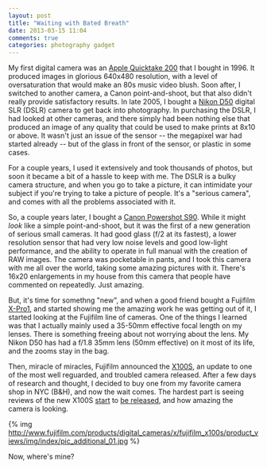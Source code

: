 ```yaml
---
layout: post
title: "Waiting with Bated Breath"
date: 2013-03-15 11:04
comments: true
categories: photography gadget
---
```


My first digital camera was an [Apple Quicktake 200](http://en.wikipedia.org/wiki/Apple_QuickTake) that I bought in 1996.
It produced images in glorious 640x480 resolution, with a level of oversaturation that would make an 80s music video blush.
Soon after, I switched to another camera, a Canon point-and-shoot, but that also didn't really provide satisfactory results.
In late 2005, I bought a [Nikon D50](http://en.wikipedia.org/wiki/Nikon_D50) digital SLR (DSLR) camera to get back into photography.
In purchasing the DSLR, I had looked at other cameras, and there simply had been nothing else that produced an image of any quality that could be used to make prints at 8x10 or above.
It wasn't just an issue of the sensor -- the megapixel war had started already -- but of the glass in front of the sensor, or plastic in some cases.

For a couple years, I used it extensively and took thousands of photos, but soon it became a bit of a hassle to keep with me.
The DSLR is a bulky camera structure, and when you go to take a picture, it can intimidate your subject if you're trying to take a picture of people.
It's a "serious camera", and comes with all the problems associated with it.

So, a couple years later, I bought a [Canon Powershot S90](http://www.kenrockwell.com/canon/s90.htm). 
While it might *look* like a simple point-and-shoot, but it was the first of a new generation of serious small cameras.
It had good glass (f/2 at its fastest), a lower resolution sensor that had very low noise levels and good low-light performance, and the ability to operate in full manual with the creation of RAW images.
The camera was pocketable in pants, and I took this camera with me all over the world, taking some amazing pictures with it.
There's 16x20 enlargements in my house from this camera that people have commented on repeatedly.
Just amazing.

But, it's time for somethng "new", and when a good friend bought a Fujifilm [X-Pro1](http://kenrockwell.com/fuji/x-pro1.htm), and started showing me the amazing work he was getting out of it, I started looking at the Fujifilm line of cameras.
One of the things I learned was that I actually mainly used a 35-50mm effective focal length on my lenses.
There is something freeing about not worrying about the lens.
My Nikon D50 has had a f/1.8 35mm lens (50mm effective) on it most of its life, and the zooms stay in the bag.

Then, miracle of miracles, Fujifilm announced the [X100S](http://fujifilm-x.com/x100s/en/), an update to one of the most well reguarded, and troubled camera released.
After a few days of research and thought, I decided to buy one from my favorite camera shop in NYC (B&H), and now the wait comes.
The hardest part is seeing reviews of the new X100S [start](http://www.fujirumors.com/x100s-vs-x100/) to [be released](http://www.briankraft.com/Blog/personal/fuji-x100s-pros-and-cons/), and how amazing the camera is looking.

{% img http://www.fujifilm.com/products/digital_cameras/x/fujifilm_x100s/product_views/img/index/pic_additional_01.jpg %}

Now, where's mine?
